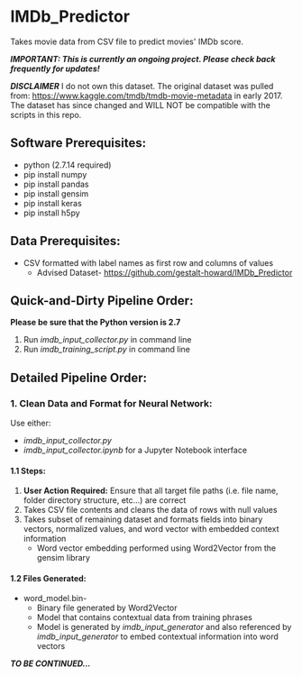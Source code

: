 # IMDb_Predictor
Takes movie data from CSV file to predict movies' IMDb score.

***IMPORTANT: This is currently an ongoing project. Please check back frequently for updates!***

***DISCLAIMER***
I do not own this dataset. The original dataset was pulled from: https://www.kaggle.com/tmdb/tmdb-movie-metadata in early 2017. The dataset has since changed and WILL NOT be compatible with the scripts in this repo.

## Software Prerequisites:
* python (2.7.14 required)
* pip install numpy
* pip install pandas
* pip install gensim
* pip install keras
* pip install h5py

## Data Prerequisites:
* CSV formatted with label names as first row and columns of values
	* Advised Dataset- https://github.com/gestalt-howard/IMDb_Predictor

## Quick-and-Dirty Pipeline Order:
**Please be sure that the Python version is 2.7**
1. Run *imdb_input_collector.py* in command line
2. Run *imdb_training_script.py* in command line

## Detailed Pipeline Order:
### 1. Clean Data and Format for Neural Network:
Use either:
* *imdb_input_collector.py*
* *imdb_input_collector.ipynb* for a Jupyter Notebook interface

#### 1.1 Steps:
1. **User Action Required:** Ensure that all target file paths (i.e. file name, folder directory structure, etc...) are correct
2. Takes CSV file contents and cleans the data of rows with null values
3. Takes subset of remaining dataset and formats fields into binary vectors, normalized values, and word vector with embedded context information
	* Word vector embedding performed using Word2Vector from the gensim library


#### 1.2 Files Generated:
* word_model.bin-
	* Binary file generated by Word2Vector
	* Model that contains contextual data from training phrases
	* Model is generated by *imdb_input_generator* and also referenced by *imdb_input_generator* to embed contextual information into word vectors

***TO BE CONTINUED...***

